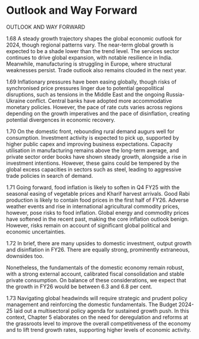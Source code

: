 # Outlook and Way Forward

OUTLOOK AND WAY FORWARD

1.68 A steady growth trajectory shapes the global economic outlook for 2024, though regional patterns vary. The near-term global growth is expected to be a shade lower than  the  trend  level.  The  services  sector  continues  to  drive  global  expansion,  with notable resilience in India. Meanwhile, manufacturing is struggling in Europe, where structural weaknesses persist. Trade outlook also remains clouded in the next year.

1.69 Inflationary  pressures  have  been  easing  globally,  though  risks  of  synchronised price pressures linger due to potential geopolitical disruptions, such as tensions in the Middle East and the ongoing Russia-Ukraine conflict. Central banks have adopted more accommodative monetary policies. However, the pace of rate cuts varies across regions depending on the growth imperatives and the pace of disinflation, creating potential divergences in economic recovery.

1.70 On the domestic front, rebounding rural demand augurs well for consumption. Investment  activity  is  expected  to  pick  up,  supported  by  higher  public  capex  and improving business expectations. Capacity utilisation in manufacturing remains above the  long-term  average,  and  private  sector  order  books  have  shown  steady  growth, alongside a rise in investment intentions. However, these gains could be tempered by the global excess capacities in sectors such as steel, leading to aggressive trade policies in search of demand.

1.71  Going forward, food inflation is likely to soften in Q4 FY25 with the seasonal easing of vegetable prices and Kharif harvest arrivals. Good Rabi production is likely to contain food prices in the first half of FY26. Adverse weather events and rise in international agricultural commodity prices, however, pose risks to food inflation. Global energy and commodity prices have softened in the recent past, making the core inflation outlook benign. However, risks remain on account of significant global political and economic uncertainties.

1.72  In  brief,  there  are  many  upsides  to  domestic  investment,  output  growth  and disinflation in FY26. There are equally strong, prominently extraneous, downsides too.

Nonetheless, the fundamentals of the domestic economy remain robust, with a strong external account, calibrated fiscal consolidation and stable private consumption. On balance of these considerations, we expect that the growth in FY26 would be between 6.3 and 6.8 per cent.

1.73  Navigating global headwinds will require strategic and prudent policy management and  reinforcing  the  domestic  fundamentals.  The  Budget  2024-25  laid  out  a  multisectoral policy agenda for sustained growth push. In this context, Chapter 5 elaborates on the need for deregulation and reforms at the grassroots level to improve the overall competitiveness of the economy and to lift trend growth rates, supporting higher levels of economic activity.